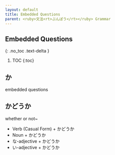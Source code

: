 ```yaml
---
layout: default
title: Embedded Questions
parent: <ruby>文法<rt>ぶんぽう</rt></ruby> Grammar
---
```


## Embedded Questions
{: .no_toc .text-delta }

1. TOC
{:toc}

## か
embedded questions

## かどうか
whether or not~
- Verb (Casual Form) + かどうか
- Noun + かどうか
- な-adjective + かどうか
- い-adjective + かどうか
